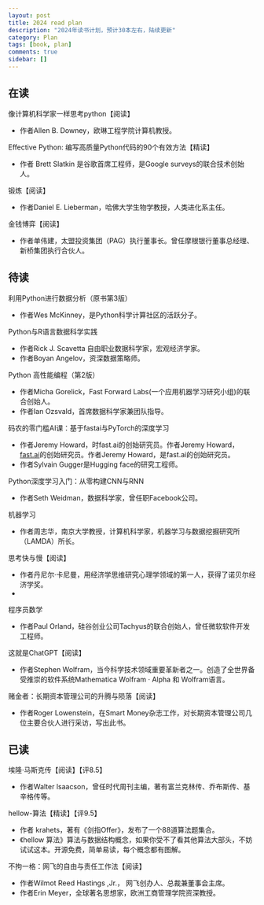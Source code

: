 ```yaml
---
layout: post
title: 2024 read plan
description: "2024年读书计划，预计30本左右，陆续更新"
category: Plan
tags: [book, plan]
comments: true
sidebar: []
---
```


## 在读
像计算机科学家一样思考python【阅读】
  * 作者Allen B. Downey，欧琳工程学院计算机教授。

Effective Python: 编写高质量Python代码的90个有效方法【精读】
  * 作者 Brett Slatkin 是谷歌首席工程师，是Google surveys的联合技术创始人。

锻炼【阅读】
  * 作者Daniel E. Lieberman，哈佛大学生物学教授，人类进化系主任。

金钱博弈【阅读】
  * 作者单伟建，太盟投资集团（PAG）执行董事长。曾任摩根银行董事总经理、新桥集团执行合伙人。


## 待读
利用Python进行数据分析（原书第3版）
  * 作者Wes McKinney，是Python科学计算社区的活跃分子。

Python与R语言数据科学实践
  * 作者Rick J. Scavetta 自由职业数据科学家，宏观经济学家。
  * 作者Boyan Angelov，资深数据策略师。

Python 高性能编程（第2版）
  * 作者Micha Gorelick，Fast Forward Labs(一个应用机器学习研究小组)的联合创始人。
  * 作者Ian Ozsvald，首席数据科学家兼团队指导。

码农的零门槛AI课：基于fastai与PyTorch的深度学习
  * 作者Jeremy Howard，时fast.ai的创始研究员。作者Jeremy Howard，[fast.ai](http://fast.ai/)的创始研究员。作者Jeremy Howard，是fast.ai的创始研究员。
  * 作者Sylvain Gugger是Hugging face的研究工程师。

Python深度学习入门：从零构建CNN与RNN
  * 作者Seth Weidman，数据科学家，曾任职Facebook公司。

机器学习
  * 作者周志华，南京大学教授，计算机科学家，机器学习与数据挖掘研究所（LAMDA）所长。

思考快与慢【阅读】
  * 作者丹尼尔·卡尼曼，用经济学思维研究心理学领域的第一人，获得了诺贝尔经济学奖。
  * 
程序员数学
  * 作者Paul Orland，硅谷创业公司Tachyus的联合创始人，曾任微软软件开发工程师。

这就是ChatGPT【阅读】
  * 作者Stephen Wolfram，当今科学技术领域重要革新者之一。创造了全世界备受推崇的软件系统Mathematica Wolfram · Alpha 和 Wolfram语言。

赌金者：长期资本管理公司的升腾与陨落【阅读】
  * 作者Roger Lowenstein，在Smart Money杂志工作，对长期资本管理公司几位主要合伙人进行采访，写出此书。

  

## 已读

埃隆·马斯克传【阅读】【评8.5】
  * 作者Walter lsaacson，曾任时代周刊主编，著有富兰克林传、乔布斯传、基辛格传等。

hellow-算法【精读】【评9.5】
  * 作者 krahets，著有《剑指Offer》，发布了一个88道算法题集合。
  * 《hellow 算法》算法与数据结构概念，如果你受不了看其他算法大部头，不妨试试这本。开源免费，简单易读，每个概念都有图解。

不拘一格：网飞的自由与责任工作法【阅读】
  * 作者Wilmot Reed Hastings ,Jr.， 网飞创办人、总裁兼董事会主席。
  * 作者Erin Meyer，全球著名思想家，欧洲工商管理学院资深教授。